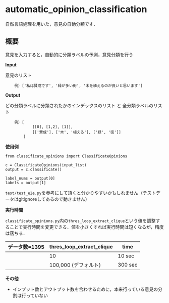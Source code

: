 # automatic_opinion_classification

自然言語処理を用いた，意見の自動分類です．

## 概要

意見を入力すると，自動的に分類ラベルの予測，意見分類を行う

**Input**

意見のリスト　

```     
    例）['私は賛成です', '緑が多い街', '木を植えるのが良いと思います'] 
```

**Output** 

どの分類ラベルに分類されたかのインデックスのリスト と 全分類ラベルのリスト

``` 
    例）[ 
            [[0], [1,2], [1]], 
            [['賛成'], ['木', '植える'], ['緑', '街']] 
        ]
```

**使用例**

```
from classificate_opinions import ClassificateOpinions

c = ClassificateOpinions(input_list)
output = c.classificate()

label_nums = output[0]
labels = output[1]
```

`test/test_e2e.py`を参考にして頂くと分かりやすいかもしれません（テストデータはgitignoreしてあるので動きません）

**実行時間**

`classificate_opinions.py`内の`thres_loop_extract_clique`という値を調整することで実行時間を変更できる．値を小さくすれば実行時間は短くなるが，精度は落ちる．



| データ数=1395|  thres_loop_extract_clique  |  time  |
| ---- | ---- | ---- |
|      |  10  |  10 sec  |
|      |  100,000 (デフォルト)  |  300 sec  |

**その他**

- インプット数とアウトプット数を合わせるために，本来行っている意見の分割は行っていない
